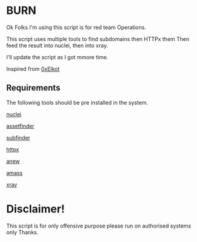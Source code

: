 
# BURN

Ok Folks I'm using this script is for red team Operations.

   
This script uses multiple tools to find subdomains then HTTPx them
Then feed the result into nuclei, then into xray.

I'll update the script as I got mmore time.

Inspired from [0xElkot](https://medium.com/@0xelkot/how-i-get-10-sqli-and-30-xss-via-automation-tool-cebbd9104479)
## Requirements
The following tools should be pre installed in the system.

[nuclei](https://github.com/projectdiscovery/nuclei)

[assetfinder](https://github.com/tomnomnom/assetfinder)

[subfinder](https://github.com/projectdiscovery/subfinder)

[httpx](https://github.com/projectdiscovery/httpx)

[anew](https://github.com/tomnomnom/anew)

[amass](https://github.com/OWASP/Amass)

[xray](https://github.com/chaitin/xray)



# Disclaimer!

This script is for only offensive purpose please run on authorised systems only Thanks.
